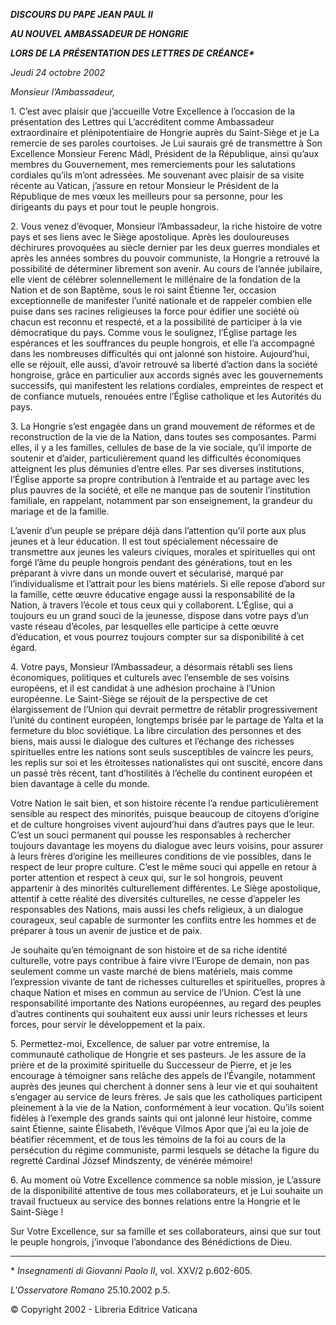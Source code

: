 ***DISCOURS DU PAPE JEAN PAUL II***

***AU NOUVEL AMBASSADEUR DE HONGRIE***

***LORS DE LA PRÉSENTATION DES LETTRES DE CRÉANCE\****

*Jeudi 24 octobre 2002*

*Monsieur l’Ambassadeur,*

1\. C’est avec plaisir que j’accueille Votre Excellence à l’occasion de la présentation des Lettres qui L’accréditent comme Ambassadeur extraordinaire et plénipotentiaire de Hongrie auprès du Saint-Siège et je La remercie de ses paroles courtoises. Je Lui saurais gré de transmettre à Son Excellence Monsieur Ferenc Mádl, Président de la République, ainsi qu’aux membres du Gouvernement, mes remerciements pour les salutations cordiales qu’ils m’ont adressées. Me souvenant avec plaisir de sa visite récente au Vatican, j’assure en retour Monsieur le Président de la République de mes vœux les meilleurs pour sa personne, pour les dirigeants du pays et pour tout le peuple hongrois.

2\. Vous venez d’évoquer, Monsieur l’Ambassadeur, la riche histoire de votre pays et ses liens avec le Siège apostolique. Après les douloureuses déchirures provoquées au siècle dernier par les deux guerres mondiales et après les années sombres du pouvoir communiste, la Hongrie a retrouvé la possibilité de déterminer librement son avenir. Au cours de l’année jubilaire, elle vient de célébrer solennellement le millénaire de la fondation de la Nation et de son Baptême, sous le roi saint Étienne 1er, occasion exceptionnelle de manifester l’unité nationale et de rappeler combien elle puise dans ses racines religieuses la force pour édifier une société où chacun est reconnu et respecté, et a la possibilité de participer à la vie démocratique du pays. Comme vous le soulignez, l’Église partage les espérances et les souffrances du peuple hongrois, et elle l’a accompagné dans les nombreuses difficultés qui ont jalonné son histoire. Aujourd’hui, elle se réjouit, elle aussi, d’avoir retrouvé sa liberté d’action dans la société hongroise, grâce en particulier aux accords signés avec les gouvernements successifs, qui manifestent les relations cordiales, empreintes de respect et de confiance mutuels, renouées entre l’Église catholique et les Autorités du pays.

3\. La Hongrie s’est engagée dans un grand mouvement de réformes et de reconstruction de la vie de la Nation, dans toutes ses composantes. Parmi elles, il y a les familles, cellules de base de la vie sociale, qu’il importe de soutenir et d’aider, particulièrement quand les difficultés économiques atteignent les plus démunies d’entre elles. Par ses diverses institutions, l’Église apporte sa propre contribution à l’entraide et au partage avec les plus pauvres de la société, et elle ne manque pas de soutenir l’institution familiale, en rappelant, notamment par son enseignement, la grandeur du mariage et de la famille.

L’avenir d’un peuple se prépare déjà dans l’attention qu’il porte aux plus jeunes et à leur éducation. Il est tout spécialement nécessaire de transmettre aux jeunes les valeurs civiques, morales et spirituelles qui ont forgé l’âme du peuple hongrois pendant des générations, tout en les préparant à vivre dans un monde ouvert et sécularisé, marqué par l’individualisme et l’attrait pour les biens matériels. Si elle repose d’abord sur la famille, cette œuvre éducative engage aussi la responsabilité de la Nation, à travers l’école et tous ceux qui y collaborent. L’Église, qui a toujours eu un grand souci de la jeunesse, dispose dans votre pays d’un vaste réseau d’écoles, par lesquelles elle participe à cette œuvre d’éducation, et vous pourrez toujours compter sur sa disponibilité à cet égard.

4\. Votre pays, Monsieur l’Ambassadeur, a désormais rétabli ses liens économiques, politiques et culturels avec l’ensemble de ses voisins européens, et il est candidat à une adhésion prochaine à l’Union européenne. Le Saint-Siège se réjouit de la perspective de cet élargissement de l’Union qui devrait permettre de rétablir progressivement l’unité du continent européen, longtemps brisée par le partage de Yalta et la fermeture du bloc soviétique. La libre circulation des personnes et des biens, mais aussi le dialogue des cultures et l’échange des richesses spirituelles entre les nations sont seuls susceptibles de vaincre les peurs, les replis sur soi et les étroitesses nationalistes qui ont suscité, encore dans un passé très récent, tant d’hostilités à l’échelle du continent européen et bien davantage à celle du monde.

Votre Nation le sait bien, et son histoire récente l’a rendue particulièrement sensible au respect des minorités, puisque beaucoup de citoyens d’origine et de culture hongroises vivent aujourd’hui dans d’autres pays que le leur. C’est un souci permanent qui pousse les responsables à rechercher toujours davantage les moyens du dialogue avec leurs voisins, pour assurer à leurs frères d’origine les meilleures conditions de vie possibles, dans le respect de leur propre culture. C’est le même souci qui appelle en retour à porter attention et respect à ceux qui, sur le sol hongrois, peuvent appartenir à des minorités culturellement différentes. Le Siège apostolique, attentif à cette réalité des diversités culturelles, ne cesse d’appeler les responsables des Nations, mais aussi les chefs religieux, à un dialogue courageux, seul capable de surmonter les conflits entre les hommes et de préparer à tous un avenir de justice et de paix.

Je souhaite qu’en témoignant de son histoire et de sa riche identité culturelle, votre pays contribue à faire vivre l’Europe de demain, non pas seulement comme un vaste marché de biens matériels, mais comme l’expression vivante de tant de richesses culturelles et spirituelles, propres à chaque Nation et mises en commun au service de l’Union. C’est là une responsabilité importante des Nations européennes, au regard des peuples d’autres continents qui souhaitent eux aussi unir leurs richesses et leurs forces, pour servir le développement et la paix.

5\. Permettez-moi, Excellence, de saluer par votre entremise, la communauté catholique de Hongrie et ses pasteurs. Je les assure de la prière et de la proximité spirituelle du Successeur de Pierre, et je les encourage à témoigner sans relâche des appels de l’Évangile, notamment auprès des jeunes qui cherchent à donner sens à leur vie et qui souhaitent s’engager au service de leurs frères. Je sais que les catholiques participent pleinement à la vie de la Nation, conformément à leur vocation. Qu’ils soient fidèles à l’exemple des grands saints qui ont jalonné leur histoire, comme saint Étienne, sainte Élisabeth, l’évêque Vilmos Apor que j’ai eu la joie de béatifier récemment, et de tous les témoins de la foi au cours de la persécution du régime communiste, parmi lesquels se détache la figure du regretté Cardinal József Mindszenty, de vénérée mémoire!

6\. Au moment où Votre Excellence commence sa noble mission, je L’assure de la disponibilité attentive de tous mes collaborateurs, et je Lui souhaite un travail fructueux au service des bonnes relations entre la Hongrie et le Saint-Siège !

Sur Votre Excellence, sur sa famille et ses collaborateurs, ainsi que sur tout le peuple hongrois, j’invoque l’abondance des Bénédictions de Dieu.

* * *

\* *Insegnamenti di Giovanni Paolo II*, vol. XXV/2 p.602-605.

*L'Osservatore Romano* 25.10.2002 p.5.

© Copyright 2002 \- Libreria Editrice Vaticana
